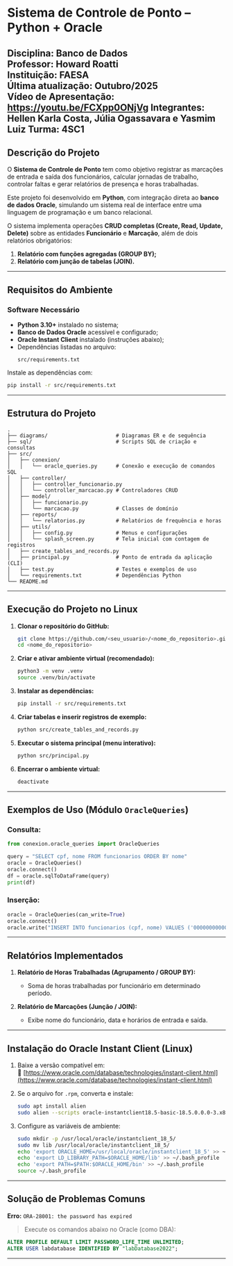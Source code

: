 # Sistema de Controle de Ponto – Python + Oracle

**Disciplina:** Banco de Dados  
**Professor:** Howard Roatti  
**Instituição:** FAESA  
**Última atualização:** Outubro/2025  
**Vídeo de Apresentação: https://youtu.be/FCXpp0ONjVg**
**Integrantes: Hellen Karla Costa, Júlia Ogassavara e Yasmim Luiz**
**Turma: 4SC1**
---

## Descrição do Projeto

O **Sistema de Controle de Ponto** tem como objetivo registrar as marcações de entrada e saída dos funcionários, calcular jornadas de trabalho, controlar faltas e gerar relatórios de presença e horas trabalhadas.

Este projeto foi desenvolvido em **Python**, com integração direta ao **banco de dados Oracle**, simulando um sistema real de interface entre uma linguagem de programação e um banco relacional.

O sistema implementa operações **CRUD completas (Create, Read, Update, Delete)** sobre as entidades **Funcionário** e **Marcação**, além de dois relatórios obrigatórios:
1. **Relatório com funções agregadas (GROUP BY);**  
2. **Relatório com junção de tabelas (JOIN).**

---

## Requisitos do Ambiente

### Software Necessário
- **Python 3.10+** instalado no sistema;
- **Banco de Dados Oracle** acessível e configurado;
- **Oracle Instant Client** instalado (instruções abaixo);
- Dependências listadas no arquivo:
  ```
  src/requirements.txt
  ```

Instale as dependências com:
```bash
pip install -r src/requirements.txt
```

---

## Estrutura do Projeto

```
.
├── diagrams/                      # Diagramas ER e de sequência
├── sql/                           # Scripts SQL de criação e consultas
├── src/
│   ├── conexion/
│   │   └── oracle_queries.py      # Conexão e execução de comandos SQL
│   ├── controller/
│   │   ├── controller_funcionario.py
│   │   └── controller_marcacao.py # Controladores CRUD
│   ├── model/
│   │   ├── funcionario.py
│   │   └── marcacao.py            # Classes de domínio
│   ├── reports/
│   │   └── relatorios.py          # Relatórios de frequência e horas
│   ├── utils/
│   │   ├── config.py              # Menus e configurações
│   │   └── splash_screen.py       # Tela inicial com contagem de registros
│   ├── create_tables_and_records.py
│   ├── principal.py               # Ponto de entrada da aplicação (CLI)
│   ├── test.py                    # Testes e exemplos de uso
│   └── requirements.txt           # Dependências Python
└── README.md
```

---

## Execução do Projeto no Linux

1. **Clonar o repositório do GitHub:**
   ```bash
   git clone https://github.com/<seu_usuario>/<nome_do_repositorio>.git
   cd <nome_do_repositorio>
   ```

2. **Criar e ativar ambiente virtual (recomendado):**
   ```bash
   python3 -m venv .venv
   source .venv/bin/activate
   ```

3. **Instalar as dependências:**
   ```bash
   pip install -r src/requirements.txt
   ```

4. **Criar tabelas e inserir registros de exemplo:**
   ```bash
   python src/create_tables_and_records.py
   ```

5. **Executar o sistema principal (menu interativo):**
   ```bash
   python src/principal.py
   ```

6. **Encerrar o ambiente virtual:**
   ```bash
   deactivate
   ```

---

## Exemplos de Uso (Módulo `OracleQueries`)

### Consulta:
```python
from conexion.oracle_queries import OracleQueries

query = "SELECT cpf, nome FROM funcionarios ORDER BY nome"
oracle = OracleQueries()
oracle.connect()
df = oracle.sqlToDataFrame(query)
print(df)
```

### Inserção:
```python
oracle = OracleQueries(can_write=True)
oracle.connect()
oracle.write("INSERT INTO funcionarios (cpf, nome) VALUES ('00000000000', 'Fulano')")
```

---

## Relatórios Implementados

1. **Relatório de Horas Trabalhadas (Agrupamento / GROUP BY):**
   - Soma de horas trabalhadas por funcionário em determinado período.

2. **Relatório de Marcações (Junção / JOIN):**
   - Exibe nome do funcionário, data e horários de entrada e saída.

---

## Instalação do Oracle Instant Client (Linux)

1. Baixe a versão compatível em:  
   🔗 [https://www.oracle.com/database/technologies/instant-client.html](https://www.oracle.com/database/technologies/instant-client.html)

2. Se o arquivo for `.rpm`, converta e instale:
   ```bash
   sudo apt install alien
   sudo alien --scripts oracle-instantclient18.5-basic-18.5.0.0.0-3.x86_64.rpm
   ```

3. Configure as variáveis de ambiente:
   ```bash
   sudo mkdir -p /usr/local/oracle/instantclient_18_5/
   sudo mv lib /usr/local/oracle/instantclient_18_5/
   echo 'export ORACLE_HOME=/usr/local/oracle/instantclient_18_5' >> ~/.bash_profile
   echo 'export LD_LIBRARY_PATH=$ORACLE_HOME/lib' >> ~/.bash_profile
   echo 'export PATH=$PATH:$ORACLE_HOME/bin' >> ~/.bash_profile
   source ~/.bash_profile
   ```

---

## Solução de Problemas Comuns

**Erro:** `ORA-28001: the password has expired`  
> Execute os comandos abaixo no Oracle (como DBA):
```sql
ALTER PROFILE DEFAULT LIMIT PASSWORD_LIFE_TIME UNLIMITED;
ALTER USER labdatabase IDENTIFIED BY "labDatabase2022";
```
---




